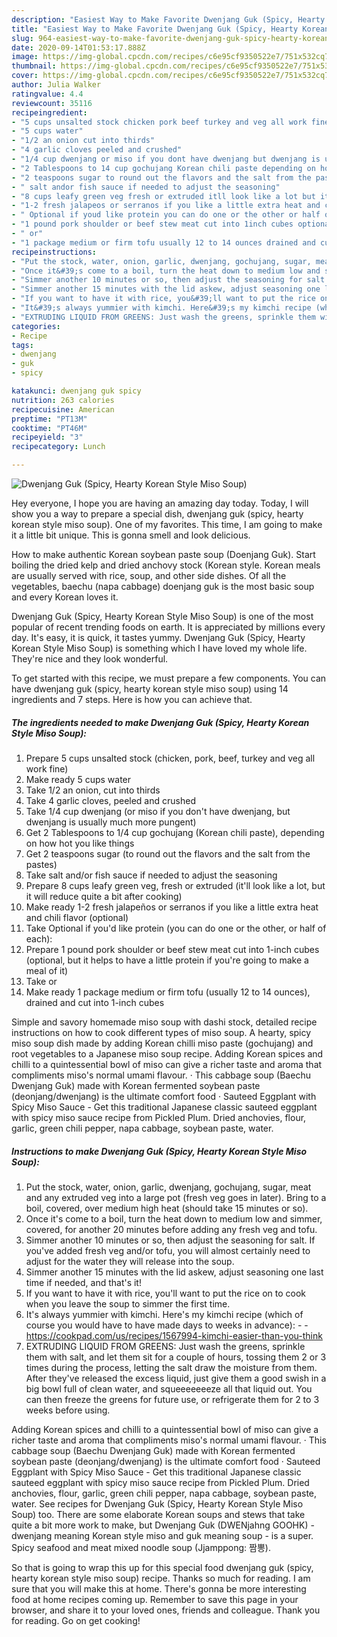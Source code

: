 ```yaml
---
description: "Easiest Way to Make Favorite Dwenjang Guk (Spicy, Hearty Korean Style Miso Soup)"
title: "Easiest Way to Make Favorite Dwenjang Guk (Spicy, Hearty Korean Style Miso Soup)"
slug: 964-easiest-way-to-make-favorite-dwenjang-guk-spicy-hearty-korean-style-miso-soup
date: 2020-09-14T01:53:17.888Z
image: https://img-global.cpcdn.com/recipes/c6e95cf9350522e7/751x532cq70/dwenjang-guk-spicy-hearty-korean-style-miso-soup-recipe-main-photo.jpg
thumbnail: https://img-global.cpcdn.com/recipes/c6e95cf9350522e7/751x532cq70/dwenjang-guk-spicy-hearty-korean-style-miso-soup-recipe-main-photo.jpg
cover: https://img-global.cpcdn.com/recipes/c6e95cf9350522e7/751x532cq70/dwenjang-guk-spicy-hearty-korean-style-miso-soup-recipe-main-photo.jpg
author: Julia Walker
ratingvalue: 4.4
reviewcount: 35116
recipeingredient:
- "5 cups unsalted stock chicken pork beef turkey and veg all work fine"
- "5 cups water"
- "1/2 an onion cut into thirds"
- "4 garlic cloves peeled and crushed"
- "1/4 cup dwenjang or miso if you dont have dwenjang but dwenjang is usually much more pungent"
- "2 Tablespoons to 14 cup gochujang Korean chili paste depending on how hot you like things"
- "2 teaspoons sugar to round out the flavors and the salt from the pastes"
- " salt andor fish sauce if needed to adjust the seasoning"
- "8 cups leafy green veg fresh or extruded itll look like a lot but it will reduce quite a bit after cooking"
- "1-2 fresh jalapeos or serranos if you like a little extra heat and chili flavor optional"
- " Optional if youd like protein you can do one or the other or half of each"
- "1 pound pork shoulder or beef stew meat cut into 1inch cubes optional but it helps to have a little protein if youre going to make a meal of it"
- " or"
- "1 package medium or firm tofu usually 12 to 14 ounces drained and cut into 1inch cubes"
recipeinstructions:
- "Put the stock, water, onion, garlic, dwenjang, gochujang, sugar, meat and any extruded veg into a large pot (fresh veg goes in later). Bring to a boil, covered, over medium high heat (should take 15 minutes or so)."
- "Once it&#39;s come to a boil, turn the heat down to medium low and simmer, covered, for another 20 minutes before adding any fresh veg and tofu."
- "Simmer another 10 minutes or so, then adjust the seasoning for salt. If you&#39;ve added fresh veg and/or tofu, you will almost certainly need to adjust for the water they will release into the soup."
- "Simmer another 15 minutes with the lid askew, adjust seasoning one last time if needed, and that&#39;s it!"
- "If you want to have it with rice, you&#39;ll want to put the rice on to cook when you leave the soup to simmer the first time."
- "It&#39;s always yummier with kimchi. Here&#39;s my kimchi recipe (which of course you would have to have made days to weeks in advance):  https://cookpad.com/us/recipes/1567994-kimchi-easier-than-you-think"
- "EXTRUDING LIQUID FROM GREENS: Just wash the greens, sprinkle them with salt, and let them sit for a couple of hours, tossing them 2 or 3 times during the process, letting the salt draw the moisture from them. After they&#39;ve released the excess liquid, just give them a good swish in a big bowl full of clean water, and squeeeeeeeze all that liquid out. You can then freeze the greens for future use, or refrigerate them for 2 to 3 weeks before using."
categories:
- Recipe
tags:
- dwenjang
- guk
- spicy

katakunci: dwenjang guk spicy 
nutrition: 263 calories
recipecuisine: American
preptime: "PT13M"
cooktime: "PT46M"
recipeyield: "3"
recipecategory: Lunch

---
```



![Dwenjang Guk (Spicy, Hearty Korean Style Miso Soup)](https://img-global.cpcdn.com/recipes/c6e95cf9350522e7/751x532cq70/dwenjang-guk-spicy-hearty-korean-style-miso-soup-recipe-main-photo.jpg)

Hey everyone, I hope you are having an amazing day today. Today, I will show you a way to prepare a special dish, dwenjang guk (spicy, hearty korean style miso soup). One of my favorites. This time, I am going to make it a little bit unique. This is gonna smell and look delicious.

How to make authentic Korean soybean paste soup (Doenjang Guk). Start boiling the dried kelp and dried anchovy stock (Korean style. Korean meals are usually served with rice, soup, and other side dishes. Of all the vegetables, baechu (napa cabbage) doenjang guk is the most basic soup and every Korean loves it.

Dwenjang Guk (Spicy, Hearty Korean Style Miso Soup) is one of the most popular of recent trending foods on earth. It is appreciated by millions every day. It's easy, it is quick, it tastes yummy. Dwenjang Guk (Spicy, Hearty Korean Style Miso Soup) is something which I have loved my whole life. They're nice and they look wonderful.


To get started with this recipe, we must prepare a few components. You can have dwenjang guk (spicy, hearty korean style miso soup) using 14 ingredients and 7 steps. Here is how you can achieve that.

<!--inarticleads1-->

##### The ingredients needed to make Dwenjang Guk (Spicy, Hearty Korean Style Miso Soup):

1. Prepare 5 cups unsalted stock (chicken, pork, beef, turkey and veg all work fine)
1. Make ready 5 cups water
1. Take 1/2 an onion, cut into thirds
1. Take 4 garlic cloves, peeled and crushed
1. Take 1/4 cup dwenjang (or miso if you don&#39;t have dwenjang, but dwenjang is usually much more pungent)
1. Get 2 Tablespoons to 1/4 cup gochujang (Korean chili paste), depending on how hot you like things
1. Get 2 teaspoons sugar (to round out the flavors and the salt from the pastes)
1. Take  salt and/or fish sauce if needed to adjust the seasoning
1. Prepare 8 cups leafy green veg, fresh or extruded (it&#39;ll look like a lot, but it will reduce quite a bit after cooking)
1. Make ready 1-2 fresh jalapeños or serranos if you like a little extra heat and chili flavor (optional)
1. Take  Optional if you&#39;d like protein (you can do one or the other, or half of each):
1. Prepare 1 pound pork shoulder or beef stew meat cut into 1-inch cubes (optional, but it helps to have a little protein if you&#39;re going to make a meal of it)
1. Take  or
1. Make ready 1 package medium or firm tofu (usually 12 to 14 ounces), drained and cut into 1-inch cubes


Simple and savory homemade miso soup with dashi stock, detailed recipe instructions on how to cook different types of miso soup. A hearty, spicy miso soup dish made by adding Korean chilli miso paste (gochujang) and root vegetables to a Japanese miso soup recipe. Adding Korean spices and chilli to a quintessential bowl of miso can give a richer taste and aroma that compliments miso&#39;s normal umami flavour. · This cabbage soup (Baechu Dwenjang Guk) made with Korean fermented soybean paste (deonjang/dwenjang) is the ultimate comfort food · Sauteed Eggplant with Spicy Miso Sauce - Get this traditional Japanese classic sauteed eggplant with spicy miso sauce recipe from Pickled Plum. Dried anchovies, flour, garlic, green chili pepper, napa cabbage, soybean paste, water. 

<!--inarticleads2-->

##### Instructions to make Dwenjang Guk (Spicy, Hearty Korean Style Miso Soup):

1. Put the stock, water, onion, garlic, dwenjang, gochujang, sugar, meat and any extruded veg into a large pot (fresh veg goes in later). Bring to a boil, covered, over medium high heat (should take 15 minutes or so).
1. Once it&#39;s come to a boil, turn the heat down to medium low and simmer, covered, for another 20 minutes before adding any fresh veg and tofu.
1. Simmer another 10 minutes or so, then adjust the seasoning for salt. If you&#39;ve added fresh veg and/or tofu, you will almost certainly need to adjust for the water they will release into the soup.
1. Simmer another 15 minutes with the lid askew, adjust seasoning one last time if needed, and that&#39;s it!
1. If you want to have it with rice, you&#39;ll want to put the rice on to cook when you leave the soup to simmer the first time.
1. It&#39;s always yummier with kimchi. Here&#39;s my kimchi recipe (which of course you would have to have made days to weeks in advance): -  - https://cookpad.com/us/recipes/1567994-kimchi-easier-than-you-think
1. EXTRUDING LIQUID FROM GREENS: Just wash the greens, sprinkle them with salt, and let them sit for a couple of hours, tossing them 2 or 3 times during the process, letting the salt draw the moisture from them. After they&#39;ve released the excess liquid, just give them a good swish in a big bowl full of clean water, and squeeeeeeeze all that liquid out. You can then freeze the greens for future use, or refrigerate them for 2 to 3 weeks before using.


Adding Korean spices and chilli to a quintessential bowl of miso can give a richer taste and aroma that compliments miso&#39;s normal umami flavour. · This cabbage soup (Baechu Dwenjang Guk) made with Korean fermented soybean paste (deonjang/dwenjang) is the ultimate comfort food · Sauteed Eggplant with Spicy Miso Sauce - Get this traditional Japanese classic sauteed eggplant with spicy miso sauce recipe from Pickled Plum. Dried anchovies, flour, garlic, green chili pepper, napa cabbage, soybean paste, water. See recipes for Dwenjang Guk (Spicy, Hearty Korean Style Miso Soup) too. There are some elaborate Korean soups and stews that take quite a bit more work to make, but Dwenjang Guk (DWENjahng GOOHK) - dwenjang meaning Korean style miso and guk meaning soup - is a super. Spicy seafood and meat mixed noodle soup (Jjamppong: 짬뽕). 

So that is going to wrap this up for this special food dwenjang guk (spicy, hearty korean style miso soup) recipe. Thanks so much for reading. I am sure that you will make this at home. There's gonna be more interesting food at home recipes coming up. Remember to save this page in your browser, and share it to your loved ones, friends and colleague. Thank you for reading. Go on get cooking!
